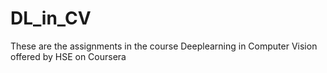 # DL_in_CV
These are the assignments in the course Deeplearning in Computer Vision offered by HSE on Coursera
